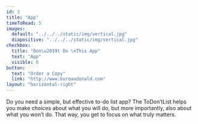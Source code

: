 ```yaml
---
id: 3
title: "App"
timeToRead: 5
images:
  default: "../../../static/img/vertical.jpg"
  diapositive: "../../../static/img/vertical.jpg"
checkbox:
  title: "Don\u2019t Do \nThis App"
  text: "App"
  visible: 0
button:
  text: "Order a Copy"
  link: "http://www.bureaudonald.com"
layout: "horizontal-right"
---
```


Do you need a simple, but effective to-do list app? The ToDon’tList helps you make choices about what you will do, but more importantly, also about what you won’t do. That way, you get to focus on what truly matters.
